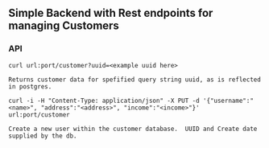 ## Simple Backend with Rest endpoints for managing Customers

### API

```shell
curl url:port/customer?uuid=<example uuid here>

Returns customer data for spefified query string uuid, as is reflected in postgres.

curl -i -H "Content-Type: application/json" -X PUT -d '{"username":"<name>", "address":"<address>", "income":"<income>"}' url:port/customer

Create a new user within the customer database.  UUID and Create date supplied by the db.
```

